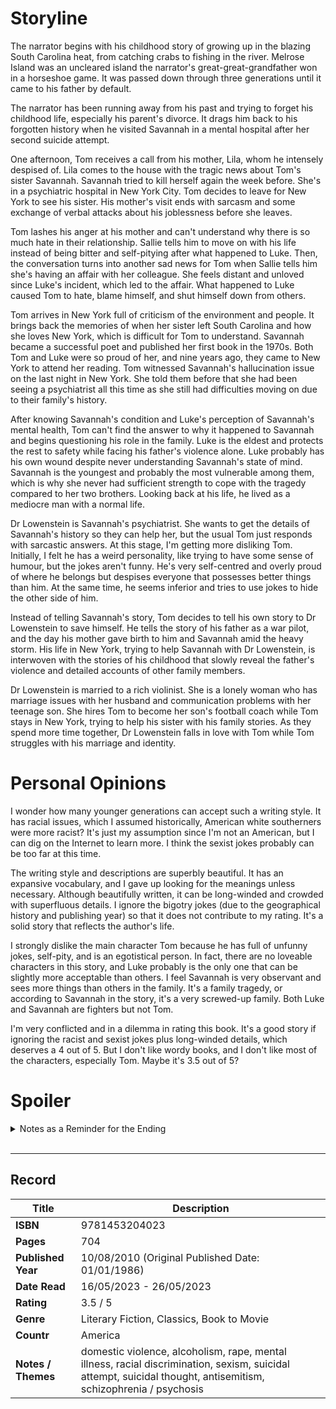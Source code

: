 # Storyline
The narrator begins with his childhood story of growing up in the blazing South Carolina heat, from catching crabs to fishing in the river. Melrose Island was an uncleared island the narrator's great-great-grandfather won in a horseshoe game. It was passed down through three generations until it came to his father by default. 

The narrator has been running away from his past and trying to forget his childhood life, especially his parent's divorce. It drags him back to his forgotten history when he visited Savannah in a mental hospital after her second suicide attempt. 

One afternoon, Tom receives a call from his mother, Lila, whom he intensely despised of. Lila comes to the house with the tragic news about Tom's sister Savannah. Savannah tried to kill herself again the week before. She's in a psychiatric hospital in New York City. Tom decides to leave for New York to see his sister. His mother's visit ends with sarcasm and some exchange of verbal attacks about his joblessness before she leaves.

Tom lashes his anger at his mother and can't understand why there is so much hate in their relationship. Sallie tells him to move on with his life instead of being bitter and self-pitying after what happened to Luke. Then, the conversation turns into another sad news for Tom when Sallie tells him she's having an affair with her colleague. She feels distant and unloved since Luke's incident, which led to the affair. What happened to Luke caused Tom to hate, blame himself, and shut himself down from others.

Tom arrives in New York full of criticism of the environment and people. It brings back the memories of when her sister left South Carolina and how she loves New York, which is difficult for Tom to understand. Savannah became a successful poet and published her first book in the 1970s. Both Tom and Luke were so proud of her, and nine years ago, they came to New York to attend her reading. Tom witnessed Savannah's hallucination issue on the last night in New York. She told them before that she had been seeing a psychiatrist all this time as she still had difficulties moving on due to their family's history.

After knowing Savannah's condition and Luke's perception of Savannah's mental health, Tom can't find the answer to why it happened to Savannah and begins questioning his role in the family. Luke is the eldest and protects the rest to safety while facing his father's violence alone. Luke probably has his own wound despite never understanding Savannah's state of mind. Savannah is the youngest and probably the most vulnerable among them, which is why she never had sufficient strength to cope with the tragedy compared to her two brothers. Looking back at his life, he lived as a mediocre man with a normal life. 

Dr Lowenstein is Savannah's psychiatrist. She wants to get the details of Savannah's history so they can help her, but the usual Tom just responds with sarcastic answers. At this stage, I'm getting more disliking Tom. Initially, I felt he has a weird personality, like trying to have some sense of humour, but the jokes aren't funny. He's very self-centred and overly proud of where he belongs but despises everyone that possesses better things than him. At the same time, he seems inferior and tries to use jokes to hide the other side of him.

Instead of telling Savannah's story, Tom decides to tell his own story to Dr Lowenstein to save himself. He tells the story of his father as a war pilot, and the day his mother gave birth to him and Savannah amid the heavy storm. His life in New York, trying to help Savannah with Dr Lowenstein, is interwoven with the stories of his childhood that slowly reveal the father's violence and detailed accounts of other family members. 

Dr Lowenstein is married to a rich violinist. She is a lonely woman who has marriage issues with her husband and communication problems with her teenage son. She hires Tom to become her son's football coach while Tom stays in New York, trying to help his sister with his family stories. As they spend more time together, Dr Lowenstein falls in love with Tom while Tom struggles with his marriage and identity.


# Personal Opinions
I wonder how many younger generations can accept such a writing style. It has racial issues, which I assumed historically, American white southerners were more racist? It's just my assumption since I'm not an American, but I can dig on the Internet to learn more. I think the sexist jokes probably can be too far at this time. 

The writing style and descriptions are superbly beautiful. It has an expansive vocabulary, and I gave up looking for the meanings unless necessary. Although beautifully written, it can be long-winded and crowded with superfluous details. I ignore the bigotry jokes (due to the geographical history and publishing year) so that it does not contribute to my rating. It's a solid story that reflects the author's life. 

I strongly dislike the main character Tom because he has full of unfunny jokes, self-pity, and is an egotistical person. In fact, there are no loveable characters in this story, and Luke probably is the only one that can be slightly more acceptable than others. I feel Savannah is very observant and sees more things than others in the family. It's a family tragedy, or according to Savannah in the story, it's a very screwed-up family. Both Luke and Savannah are fighters but not Tom.

I'm very conflicted and in a dilemma in rating this book. It's a good story if ignoring the racist and sexist jokes plus long-winded details, which deserves a 4 out of 5. But I don't like wordy books, and I don't like most of the characters, especially Tom. Maybe it's 3.5 out of 5?

# Spoiler
<details>
 <summary>Notes as a Reminder for the Ending</summary>
  
- During the summer of Tom's graduation year, three men escaped prison and headed for Florida. One of them is Otis Miller, who used to stalk them when they stayed with their grandmother.
  
- Three men came to their house and raped Tom, Savannah and their mother, Lila.
  
- Luke released their pet Caesar, a tiger, and the tiger attacked the three rapists. After the three men died in the house, the mother wanted to keep this a secret and stop Luke from calling the sheriff. She asked the boys to bury those bodies in the woods and wanted everyone to pretend nothing happened before. She and Savannah will clean the house before her husband, Henry, comes home. Lila didn't want to get help from anyone. She didn't want to be pitied and humiliated by others.
  
- Lila forced the children to promise not to tell anything to anyone about what happened that day or else she would cease being their mother.
  
- Three days later, Savannah cut her wrists for the first time. Before the rape, she experienced hallucinations, hearing voices and sometimes, missing certain parts of her memory. She never got the help that she needed.
  
- After Tom graduated, he married Sallie. Sallie furthered her studies in medical school while Tom became an English teacher and football coach. Luke went to join the Vietnam War. 
  
- Three weeks after their grandfather's funeral, Tom's father, Henry, came to him and told him that his mother had moved out and wanted a divorce. The father sobbed uncontrollably and denied that he ever abused his family. He maintained his innocence and didn't understand why his wife left him.
  
- Mrs Newbury died of cancer, and after a year of divorce, Tom's mother married Reese Newbury. The divorce rewarded her the Melrose Island. Reese Newbury is a landowner, and Colleton Town has been sold to the government for a plutonium plant.
  
- When the demolition crew came to Melrose Island, Luke fired shots, using Molotov cocktails to blow up the trucks and bulldozers and working alone to disrupt the development of the Colleton River Project. Luke was the last remaining citizen of the town, and he roamed the county by night. He became disillusioned and bombed bridges and railroads.
  
- While shrimping in Key West, Henry was involved with drug trafficking, received a 10-year sentence, and was fined ten thousand dollars.
  
- Tom and Savannah convinced Luke to surrender to an FBI agent who promised to offer him a deal with three to five years of jail. When Luke was on his way to Charleston Bridge, he stopped by the site where their old house used to be. He was killed by one of the ex-Green Berets who had been commissioned to hunt him down in Colleton County.
  
- The Prince of Tides is a poem by Savannah as a last farewell to Luke.
  
- Lowenstein has been preventing Tom from meeting Savannah for the sake of Savannah's mental health. Towards the end, Tom finally meets Savannah, and she returns to her apartment, trying to recover.
  
- Tom chooses to return to his family and forgives his wife. The colleague left her for other younger women.
  
- After a year, Tom's father is released from prison, and Tom's family and Savannah have a party welcoming him back.
  </details>
<br>

***
## Record
| Title | Description |
| -- | -- |
| **ISBN** | 9781453204023 |
| **Pages** | 704 |
| **Published Year** | 10/08/2010 (Original Published Date: 01/01/1986) |
| **Date Read** | 16/05/2023 - 26/05/2023 |
| **Rating** | 3.5 / 5 |
| **Genre** | Literary Fiction, Classics, Book to Movie |
| **Countr** | America |
| **Notes / Themes** | domestic violence, alcoholism, rape, mental illness, racial discrimination, sexism, suicidal attempt, suicidal thought, antisemitism, schizophrenia / psychosis | 
